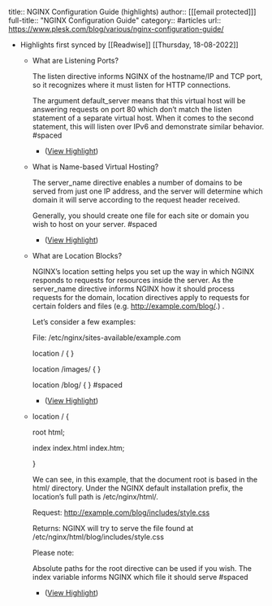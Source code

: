 title:: NGINX Configuration Guide (highlights)
author:: [[[email protected]]]
full-title:: "NGINX Configuration Guide"
category:: #articles
url:: https://www.plesk.com/blog/various/nginx-configuration-guide/

- Highlights first synced by [[Readwise]] [[Thursday, 18-08-2022]]
	- What are Listening Ports?
	  
	  The listen directive informs NGINX of the hostname/IP and TCP port, so it recognizes where it must listen for HTTP connections.
	  
	  The argument default_server means that this virtual host will be answering requests on port 80 which don’t match the listen statement of a separate virtual host. When it comes to the second statement, this will listen over IPv6 and demonstrate similar behavior. #spaced
		- ([View Highlight](https://instapaper.com/read/1475675408/18542195))
	- What is Name-based Virtual Hosting?
	  
	  The server_name directive enables a number of domains to be served from just one IP address, and the server will determine which domain it will serve according to the request header received.
	  
	  Generally, you should create one file for each site or domain you wish to host on your server. #spaced
		- ([View Highlight](https://instapaper.com/read/1475675408/18542220))
	- What are Location Blocks?
	  
	  NGINX’s location setting helps you set up the way in which NGINX responds to requests for resources inside the server. As the server_name directive informs NGINX how it should process requests for the domain, location directives apply to requests for certain folders and files (e.g. http://example.com/blog/.) .
	  
	  Let’s consider a few examples:
	  
	  File: /etc/nginx/sites-available/example.com
	  
	  location / { }
	  
	  location /images/ { }
	  
	  location /blog/ { } #spaced
		- ([View Highlight](https://instapaper.com/read/1475675408/18542242))
	- location / {
	  
	  root html;
	  
	  index index.html index.htm;
	  
	  }
	  
	  We can see, in this example, that the document root is based in the html/ directory. Under the NGINX default installation prefix, the location’s full path is /etc/nginx/html/.
	  
	  Request: http://example.com/blog/includes/style.css
	  
	  Returns: NGINX will try to serve the file found at /etc/nginx/html/blog/includes/style.css
	  
	  Please note:
	  
	  Absolute paths for the root directive can be used if you wish. The index variable informs NGINX which file it should serve #spaced
		- ([View Highlight](https://instapaper.com/read/1475675408/18542310))